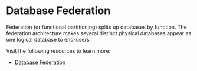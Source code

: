 # Database Federation

Federation (or functional partitioning) splits up databases by function. The federation architecture makes several distinct physical databases appear as one logical database to end-users.

Visit the following resources to learn more:

- [Database Federation](https://dev.to/karanpratapsingh/system-design-the-complete-course-10fo#database-federation)
